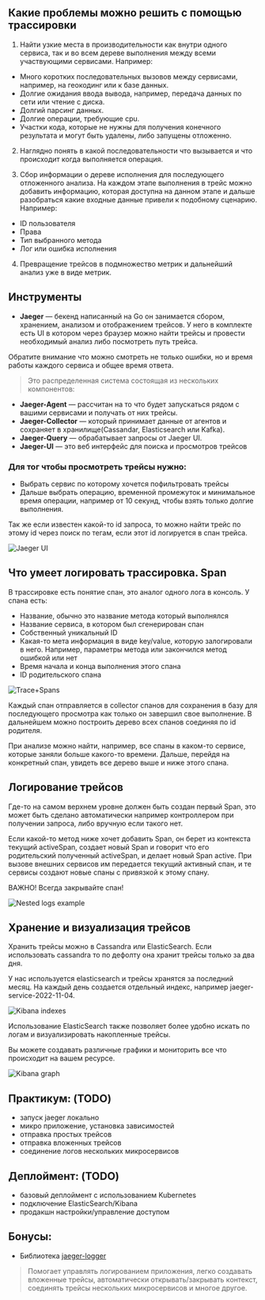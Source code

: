 ## Какие проблемы можно решить с помощью трассировки

1. Найти узкие места в производительности как внутри одного сервиса, так и во всем дереве выполнения между всеми участвующими сервисами. Например:

- Много коротких последовательных вызовов между сервисами, например, на геокодинг или к базе данных.
- Долгие ожидания ввода вывода, например, передача данных по сети или чтение с диска.
- Долгий парсинг данных.
- Долгие операции, требующие cpu.
- Участки кода, которые не нужны для получения конечного результата и могут быть удалены, либо запущены отложенно.

2. Наглядно понять в какой последовательности что вызывается и что происходит когда выполняется операция.

3. Сбор информации о дереве исполнения для последующего отложенного анализа. 
На каждом этапе выполнения в трейс можно добавить информацию, которая доступна на данном этапе и дальше разобраться какие входные данные привели к подобному сценарию. Например:

- ID пользователя
- Права
- Тип выбранного метода
- Лог или ошибка исполнения

4. Превращение трейсов в подмножество метрик и дальнейший анализ уже в виде метрик.


## Инструменты

- **Jaeger** — бекенд написанный на Go он занимается сбором, хранением, анализом и отображением трейсов. У него в комплекте есть UI в котором через браузер можно найти трейсы и провести необходимый анализ либо посмотреть путь трейса. 

Обратите внимание что можно смотреть не только ошибки, но и время работы каждого сервиса и общее время ответа.

> Это распределенная система состоящая из нескольких компонентов:
- **Jaeger-Agent** — рассчитан на то что будет запускаться рядом с вашими сервисами и получать от них трейсы.
- **Jaeger-Collector** — который принимает данные от агентов и сохраняет в хранилище(Cassandar, Elasticsearch или Kafka).
- **Jaeger-Query** — обрабатывает запросы от Jaeger UI.
- **Jaeger-UI** — это веб интерфейс для поиска и просмотров трейсов

### Для тог чтобы просмотреть трейсы нужно:
- Выбрать сервис по которому хочется пофильтровать трейсы
- Дальше выбрать операцию, временной промежуток и минимальное время операции, например от 10 секунд, чтобы взять только долгие выполнения.

Так же если известен какой-то id запроса, то можно найти трейс по этому id через поиск по тегам, если этот id логируется в спан трейса.

![Jaeger UI](img/jaeger-ui.png)


## Что умеет логировать трассировка. Span
В трассировке есть понятие спан, это аналог одного лога в консоль. У спана есть:
- Название, обычно это название метода который выполнялся
- Название сервиса, в котором был сгенерирован спан
- Собственный уникальный ID
- Какая-то мета информация в виде key/value, которую залогировали в него. Например, параметры метода или закончился метод ошибкой или нет
- Время начала и конца выполнения этого спана
- ID родительского спана

![Trace+Spans](img/02-trace+spans.png)

Каждый спан отправляется в collector спанов для сохранения в базу для последующего просмотра как только он завершил свое выполнение. 
В дальнейшем можно построить дерево всех спанов соединяя по id родителя. 

При анализе можно найти, например, все спаны в каком-то сервисе, которые заняли больше какого-то времени. 
Дальше, перейдя на конкретный спан, увидеть все дерево выше и ниже этого спана.

## Логирование трейсов
Где-то на самом верхнем уровне должен быть создан первый Span, это может быть сделано автоматически например контроллером при получении запроса, либо вручную если такого нет.

Если какой-то метод ниже хочет добавить Span, он берет из контекста текущий activeSpan, создает новый Span и говорит что его родительский полученный activeSpan, и делает новый Span active. При вызове внешних сервисов им передается текущий активный спан, и те сервисы создают новые спаны с привязкой к этому спану.

ВАЖНО!
Всегда закрывайте спан!

![Nested logs example](img/03-nested-logs-example.png)


## Хранение и визуализация трейсов

Хранить трейсы можно в Cassandra или ElasticSearch.
Если использовать cassandra то по дефолту она хранит трейсы только за два дня. 

У нас используется elasticsearch и трейсы хранятся за последний месяц. 
На каждый день создается отдельный индекс, например jaeger-service-2022-11-04.

![Kibana indexes](img/kibana-indexes.png)

Использование ElasticSearch также позволяет более удобно искать по логам и визуализировать накопленные трейсы.

Вы можете создавать различные графики и мониторить все что происходит на вашем ресурсе.

![Kibana graph](img/kibana-graph.png)


## Практикум: (TODO)
- запуск jaeger локально
- микро приложение, установка зависимостей
- отправка простых трейсов
- отправка вложенных трейсов
- соединение логов нескольких микросервисов

## Деплоймент: (TODO)
- базовый деплоймент с использованием Kubernetes
- подключение ElasticSearch/Kibana
- продакшн настройки/управление доступом


## Бонусы: 

- Библиотека [jaeger-logger](https://www.npmjs.com/package/jaeger-logger)
> Помогает управлять логированием приложения, легко создавать вложенные трейсы, автоматически открывать/закрывать контекст,
> соединять трейсы нескольких микросервисов и многое другое.



